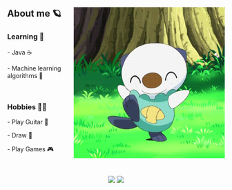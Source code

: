 <div>
  <div>
    <img style="display: flex" align="right" alt="GIF" width="350" src="https://github.com/Gabriel-Liondas/Gabriel-Liondas/blob/main/assets/oshawott_gif.gif"/>
    <h2>About me 🪐</h2>
      <h3>Learning 🤔</h3>
       <p>- Java ☕</p>
       <p>- Machine learning algorithms 🤖</p>
      </br>
      <h3>Hobbies 🐱‍👓</h3>
        <p>- Play Guitar 🎸</p>
        <p>- Draw 🎨</p>
        <p>- Play Games 🎮</p></br>
  </br>
  </div>
  
</div>

<div align="center">
  <img height="200" src="https://github-readme-stats.vercel.app/api?username=Gabriel-Liondas&layout=compact&langs_count=7&theme=dark"/>
  <img height="200" src="https://github-readme-stats.vercel.app/api/top-langs/?username=Gabriel-Liondas&layout=compact&langs_count=7&theme=dark"/>
</div>


